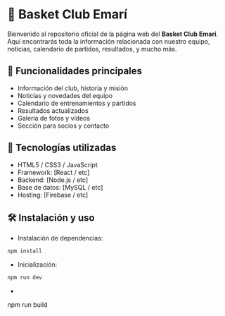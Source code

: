 # 🏀 Basket Club Emarí

Bienvenido al repositorio oficial de la página web del **Basket Club Emarí**. Aquí encontrarás toda la información relacionada con nuestro equipo, noticias, calendario de partidos, resultados, y mucho más.

## 📌 Funcionalidades principales

- Información del club, historia y misión
- Noticias y novedades del equipo
- Calendario de entrenamientos y partidos
- Resultados actualizados
- Galería de fotos y vídeos
- Sección para socios y contacto

## 🚀 Tecnologías utilizadas

- HTML5 / CSS3 / JavaScript
- Framework: [React / etc]
- Backend: [Node.js / etc]
- Base de datos: [MySQL / etc]
- Hosting: [Firebase / etc]

## 🛠️ Instalación y uso

- Instalación de dependencias:
```bash
npm install
```

- Inicialización:
```bash
npm run dev
```

- ```bash
npm run build
```